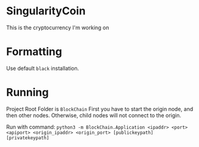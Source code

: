 # SingularityCoin
This is the cryptocurrency I'm working on

# Formatting
Use default `black` installation.

# Running
 Project Root Folder is `BlockChain`
 First you have to start the origin node, and then other nodes. Otherwise, child nodes will not connect to the origin.

 Run with command: `python3 -m BlockChain.Application <ipaddr> <port> <apiport> <origin_ipaddr> <origin_port> [publickeypath] [privatekeypath]`